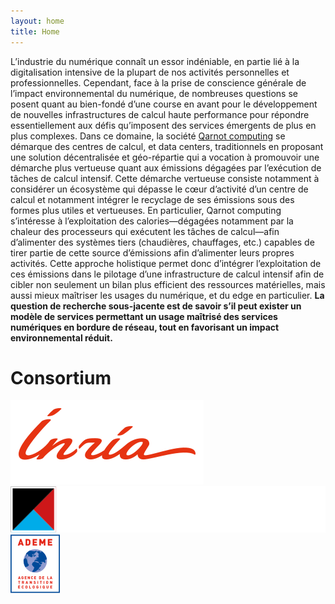 ```yaml
---
layout: home
title: Home
---
```


L’industrie du numérique connaît un essor indéniable, en partie lié à la digitalisation intensive de la plupart de nos activités personnelles et professionnelles. Cependant, face à la prise de conscience générale de l’impact environnemental du numérique, de nombreuses questions se posent quant au bien-fondé d’une course en avant pour le développement de nouvelles infrastructures de calcul haute performance pour répondre essentiellement aux défis qu’imposent des services émergents de plus en plus complexes. Dans ce domaine, la société [Qarnot computing](https://qarnot.com) se démarque des centres de calcul, et data centers, traditionnels en proposant une solution décentralisée et géo-répartie qui a vocation à promouvoir une démarche plus vertueuse quant aux émissions dégagées par l’exécution de tâches de calcul intensif. Cette démarche vertueuse consiste notamment à considérer un écosystème qui dépasse le cœur d’activité d’un centre de calcul et notamment intégrer le recyclage de ses émissions sous des formes plus utiles et vertueuses. En particulier, Qarnot computing s’intéresse à l’exploitation des calories—dégagées notamment par la chaleur des processeurs qui exécutent les tâches de calcul—afin d’alimenter des systèmes tiers (chaudières, chauffages, etc.) capables de tirer partie de cette source d’émissions afin d’alimenter leurs propres activités. Cette approche holistique permet donc d’intégrer l’exploitation de ces émissions dans le pilotage d’une infrastructure de calcul intensif afin de cibler non seulement un bilan plus efficient des ressources matérielles, mais aussi mieux maîtriser les usages du numérique, et du edge en particulier. **La question de recherche sous-jacente est de savoir s’il peut exister un modèle de services permettant un usage maîtrisé des services numériques en bordure de réseau, tout en favorisant un impact environnemental réduit.**



# Consortium

<div class="partners">
  <div class="partner">
    <a href="https://www.inria.fr/fr">
      <img src="assets/images/inria.png" alt="Inria"/>
    </a>
  </div>
  <div class="partner">
    <a href="https://qarnot.com">
      <img src="assets/images/qarnot.png" alt="Qarnot" class="logo-dark"/>
    </a>
  </div>
  <div class="partner">
    <a href="https://www.ademe.fr/">
      <img src="assets/images/ademe.png" alt="Ademe"/>
    </a>
  </div>
</div>
